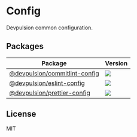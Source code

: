# Config

Devpulsion common configuration.

## Packages

| Package | Version |
|---------|---------|
| [@devpulsion/commitlint-config](@devpulsion/commitlint-config) | <a href="https://npmjs.org/package/@devpulsion/commitlint-config"><img src="https://img.shields.io/npm/v/@devpulsion/commitlint-config.svg?style=flat-square"></a>  |
| [@devpulsion/eslint-config](@devpulsion/eslint-config) | <a href="https://npmjs.org/package/@devpulsion/eslint-config"><img src="https://img.shields.io/npm/v/@devpulsion/eslint-config.svg?style=flat-square"></a>  |
| [@devpulsion/prettier-config](@devpulsion/prettier-config) | <a href="https://npmjs.org/package/@devpulsion/prettier-config"><img src="https://img.shields.io/npm/v/@devpulsion/prettier-config.svg?style=flat-square"></a>  |

## License

MIT
